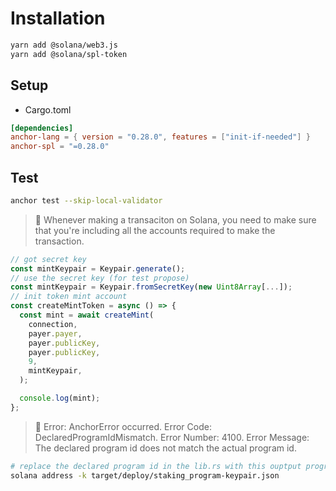 # Installation

```sh
yarn add @solana/web3.js
yarn add @solana/spl-token
```

## Setup

- Cargo.toml

```toml
[dependencies]
anchor-lang = { version = "0.28.0", features = ["init-if-needed"] }
anchor-spl = "=0.28.0"
```

## Test

```sh
anchor test --skip-local-validator
```

> 🔔 Whenever making a transaciton on Solana, you need to make sure that you're including all the accounts required to make the transaction.

```js
// got secret key
const mintKeypair = Keypair.generate();
// use the secret key (for test propose)
const mintKeypair = Keypair.fromSecretKey(new Uint8Array[...]);
// init token mint account
const createMintToken = async () => {
  const mint = await createMint(
    connection,
    payer.payer,
    payer.publicKey,
    payer.publicKey,
    9,
    mintKeypair,
  );

  console.log(mint);
};
```

> 🚨 Error: AnchorError occurred. Error Code: DeclaredProgramIdMismatch. Error Number: 4100. Error Message: The declared program id does not match the actual program id.

```sh
# replace the declared program id in the lib.rs with this ouptput program id
solana address -k target/deploy/staking_program-keypair.json
```
